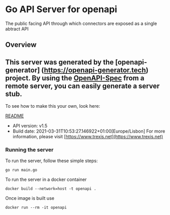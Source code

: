 # Go API Server for openapi

The public facing API through which connectors are exposed as a single abtract API

## Overview
This server was generated by the [openapi-generator]
(https://openapi-generator.tech) project.
By using the [OpenAPI-Spec](https://github.com/OAI/OpenAPI-Specification) from a remote server, you can easily generate a server stub.  
-

To see how to make this your own, look here:

[README](https://openapi-generator.tech)

- API version: v1.5
- Build date: 2021-03-31T10:53:27.146922+01:00[Europe/Lisbon]
For more information, please visit [https://www.trexis.net](https://www.trexis.net)


### Running the server
To run the server, follow these simple steps:

```
go run main.go
```

To run the server in a docker container
```
docker build --network=host -t openapi .
```

Once image is built use
```
docker run --rm -it openapi 
```


